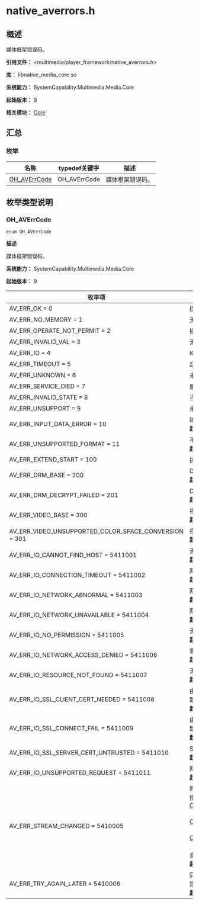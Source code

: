 # native_averrors.h

## 概述

媒体框架错误码。

**引用文件：** <multimedia/player_framework/native_averrors.h>

**库：** libnative_media_core.so

**系统能力：** SystemCapability.Multimedia.Media.Core

**起始版本：** 9

**相关模块：** [Core](capi-core.md)

## 汇总

### 枚举

| 名称 | typedef关键字 | 描述 |
| -- | -- | -- |
| [OH_AVErrCode](#oh_averrcode) | OH_AVErrCode | 媒体框架错误码。 |

## 枚举类型说明

### OH_AVErrCode

```
enum OH_AVErrCode
```

**描述**

媒体框架错误码。

**系统能力：** SystemCapability.Multimedia.Media.Core

**起始版本：** 9

| 枚举项 | 描述 |
| -- | -- |
| AV_ERR_OK = 0 | 操作成功。 |
| AV_ERR_NO_MEMORY = 1 | 无内存。 |
| AV_ERR_OPERATE_NOT_PERMIT = 2 | 操作不允许。 |
| AV_ERR_INVALID_VAL = 3 | 无效值。 |
| AV_ERR_IO = 4 | IO错误。 |
| AV_ERR_TIMEOUT = 5 | 超时错误。 |
| AV_ERR_UNKNOWN = 6 | 未知错误。 |
| AV_ERR_SERVICE_DIED = 7 | 服务死亡。 |
| AV_ERR_INVALID_STATE = 8 | 当前状态不支持此操作。 |
| AV_ERR_UNSUPPORT = 9 | 未支持的接口。 |
| AV_ERR_INPUT_DATA_ERROR = 10 |  输入数据错误。<br>**起始版本：** 12 |
| AV_ERR_UNSUPPORTED_FORMAT = 11 |  不支持的格式。<br>**起始版本：** 18 |
| AV_ERR_EXTEND_START = 100 | 扩展错误码初始值。 |
| AV_ERR_DRM_BASE = 200 | DRM起始错误码。<br>**起始版本：** 12 |
| AV_ERR_DRM_DECRYPT_FAILED = 201 | DRM解密失败。<br>**起始版本：** 12 |
| AV_ERR_VIDEO_BASE = 300 | 视频起始错误码。<br>**起始版本：** 12 |
| AV_ERR_VIDEO_UNSUPPORTED_COLOR_SPACE_CONVERSION = 301 | 视频不支持色彩空间转换。<br>**起始版本：** 12 |
| AV_ERR_IO_CANNOT_FIND_HOST = 5411001 |  无法找到主机，可能服务器地址错误。<br>**起始版本：** 14 |
| AV_ERR_IO_CONNECTION_TIMEOUT = 5411002 |  网络连接超时。<br>**起始版本：** 14 |
| AV_ERR_IO_NETWORK_ABNORMAL = 5411003 |  网络异常导致连接失败。<br>**起始版本：** 14 |
| AV_ERR_IO_NETWORK_UNAVAILABLE = 5411004 |  网络不可用导致连接失败。<br>**起始版本：** 14 |
| AV_ERR_IO_NO_PERMISSION = 5411005 |  无网络访问权限。<br>**起始版本：** 14 |
| AV_ERR_IO_NETWORK_ACCESS_DENIED = 5411006 |  客户端请求参数错误或超出处理能力。<br>**起始版本：** 14 |
| AV_ERR_IO_RESOURCE_NOT_FOUND = 5411007 |  无法找到可用网络资源。<br>**起始版本：** 14 |
| AV_ERR_IO_SSL_CLIENT_CERT_NEEDED = 5411008 |  由于未携带客户端证书、证书无效或过期导致服务器验证失败。<br>**起始版本：** 14 |
| AV_ERR_IO_SSL_CONNECT_FAIL = 5411009 |  由于未携带服务器证书、证书无效或过期导致客户端验证失败。<br>**起始版本：** 14 |
| AV_ERR_IO_SSL_SERVER_CERT_UNTRUSTED = 5411010 |  SSL服务器证书不受信任。<br>**起始版本：** 14 |
| AV_ERR_IO_UNSUPPORTED_REQUEST = 5411011 |  网络协议不支持该请求。<br>**起始版本：** 14 |
| AV_ERR_STREAM_CHANGED = 5410005 | 同步模式下流格式发生变更。可以通过调用接口[OH_VideoEncoder_GetOutputDescription](_video_encoder.md#oh_videoencoder_getoutputdescription)（视频编码）、[OH_VideoDecoder_GetOutputDescription](_video_decoder.md#oh_videodecoder_getoutputdescription)（视频解码）、[OH_AudioCodec_GetOutputDescription](_audio_codec.md#oh_audiocodec_getoutputdescription)（音频编解码）来获取更新后流的配置信息。<br/>**起始版本：** 20 |
| AV_ERR_TRY_AGAIN_LATER = 5410006 |  同步模式下临时缓冲区查询失败，建议等待短暂间隔后重试操作。<br>**起始版本：** 20 |


